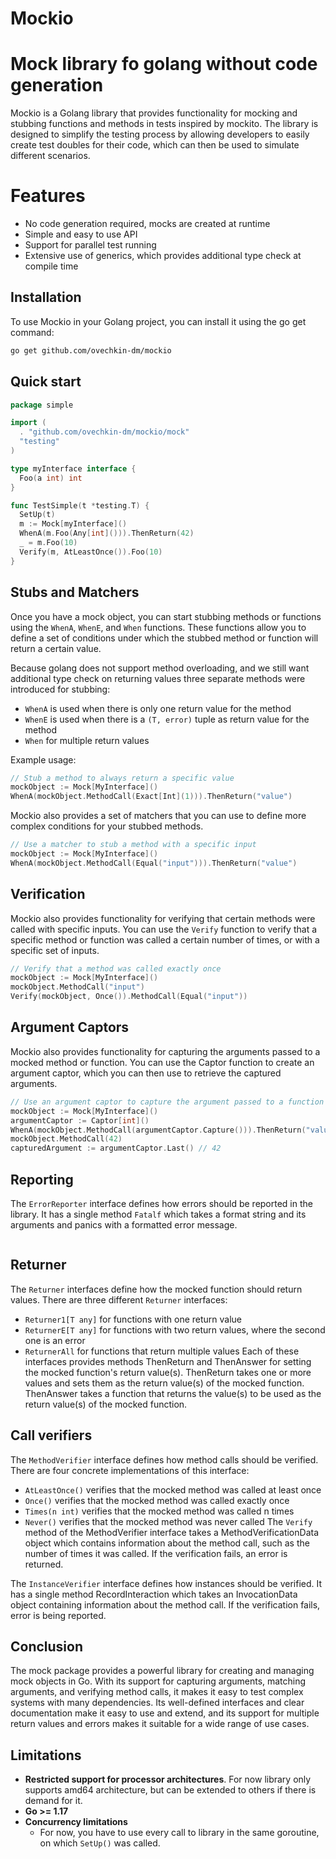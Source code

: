 # Mockio 
# Mock library fo golang without code generation
Mockio is a Golang library that provides functionality for mocking and stubbing functions and methods in tests inspired by mockito. The library is designed to simplify the testing process by allowing developers to easily create test doubles for their code, which can then be used to simulate different scenarios.

# Features
* No code generation required, mocks are created at runtime
* Simple and easy to use API
* Support for parallel test running
* Extensive use of generics, which provides additional type check at compile time

## Installation

To use Mockio in your Golang project, you can install it using the go get command:

```bash
go get github.com/ovechkin-dm/mockio
```

## Quick start
```go
package simple

import (
  . "github.com/ovechkin-dm/mockio/mock"
  "testing"
)

type myInterface interface {
  Foo(a int) int
}

func TestSimple(t *testing.T) {
  SetUp(t)
  m := Mock[myInterface]()
  WhenA(m.Foo(Any[int]())).ThenReturn(42)
  _ = m.Foo(10)
  Verify(m, AtLeastOnce()).Foo(10)
}


```

## Stubs and Matchers
Once you have a mock object, you can start stubbing methods or functions using the `WhenA`, `WhenE`, and `When` functions. These functions allow you to define a set of conditions under which the stubbed method or function will return a certain value.

Because golang does not support method overloading, and we still want additional type check on returning values three separate methods were introduced for stubbing:
* `WhenA` is used when there is only one return value for the method
* `WhenE` is used when there is a `(T, error)` tuple as return value for the method
* `When` for multiple return values

Example usage: 
```go
// Stub a method to always return a specific value
mockObject := Mock[MyInterface]()
WhenA(mockObject.MethodCall(Exact[Int](1))).ThenReturn("value")
```

Mockio also provides a set of matchers that you can use to define more complex conditions for your stubbed methods.
```go
// Use a matcher to stub a method with a specific input
mockObject := Mock[MyInterface]()
WhenA(mockObject.MethodCall(Equal("input"))).ThenReturn("value")
```

## Verification
Mockio also provides functionality for verifying that certain methods were called with specific inputs. You can use the `Verify` function to verify that a specific method or function was called a certain number of times, or with a specific set of inputs.
```go
// Verify that a method was called exactly once
mockObject := Mock[MyInterface]()
mockObject.MethodCall("input")
Verify(mockObject, Once()).MethodCall(Equal("input"))
```

## Argument Captors
Mockio also provides functionality for capturing the arguments passed to a mocked method or function. You can use the Captor function to create an argument captor, which you can then use to retrieve the captured arguments.
```go
// Use an argument captor to capture the argument passed to a function
mockObject := Mock[MyInterface]()
argumentCaptor := Captor[int]()
WhenA(mockObject.MethodCall(argumentCaptor.Capture())).ThenReturn("value")
mockObject.MethodCall(42)
capturedArgument := argumentCaptor.Last() // 42
```

## Reporting
The `ErrorReporter` interface defines how errors should be reported in the library. It has a single method `Fatalf` which takes a format string and its arguments and panics with a formatted error message.
```go

```

## Returner
The `Returner` interfaces define how the mocked function should return values. There are three different `Returner` interfaces:

- `Returner1[T any]` for functions with one return value
- `ReturnerE[T any]` for functions with two return values, where the second one is an error
- `ReturnerAll` for functions that return multiple values
Each of these interfaces provides methods ThenReturn and ThenAnswer for setting the mocked function's return value(s). ThenReturn takes one or more values and sets them as the return value(s) of the mocked function. ThenAnswer takes a function that returns the value(s) to be used as the return value(s) of the mocked function.

## Call verifiers

The `MethodVerifier` interface defines how method calls should be verified. There are four concrete implementations of this interface:

* `AtLeastOnce()` verifies that the mocked method was called at least once
* `Once()` verifies that the mocked method was called exactly once
* `Times(n int)` verifies that the mocked method was called n times
* `Never()` verifies that the mocked method was never called
The `Verify` method of the MethodVerifier interface takes a MethodVerificationData object which contains information about the method call, such as the number of times it was called. If the verification fails, an error is returned.

The `InstanceVerifier` interface defines how instances should be verified. It has a single method RecordInteraction which takes an InvocationData object containing information about the method call. If the verification fails, error is being reported.

## Conclusion
The mock package provides a powerful library for creating and managing mock objects in Go. With its support for capturing arguments, matching arguments, and verifying method calls, it makes it easy to test complex systems with many dependencies. Its well-defined interfaces and clear documentation make it easy to use and extend, and its support for multiple return values and errors makes it suitable for a wide range of use cases.


## Limitations
* **Restricted support for processor architectures**. For now library only supports amd64 architecture, but can be extended to others if there is demand for it. 
* **Go >= 1.17**
* **Concurrency limitations**
  * For now, you have to use every call to library in the same goroutine, on which  `SetUp()` was called.